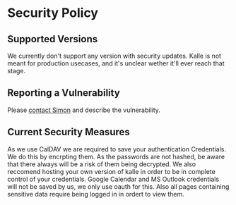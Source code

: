 # Security Policy

## Supported Versions

We currently don't support any version with security updates.
Kalle is not meant for production usecases, and it's unclear wether it'll ever reach that stage.

## Reporting a Vulnerability

Please [contact Simon](mailto:kalle-security@simonknott.de) and describe the vulnerability.

## Current Security Measures
As we use CalDAV we are required to save your authentication Credentials. We do this by encrpting them. As the passwords are not hashed, be aware that there always will be a risk of them being decrypted. We also reccomend hosting your own version of kalle in order to be in complete control of your credentials.
Google Calendar and MS Outlook credentials will not be saved by us, we only use oauth for this.
Also all pages containing sensitive data require being logged in in ordert to view them.
